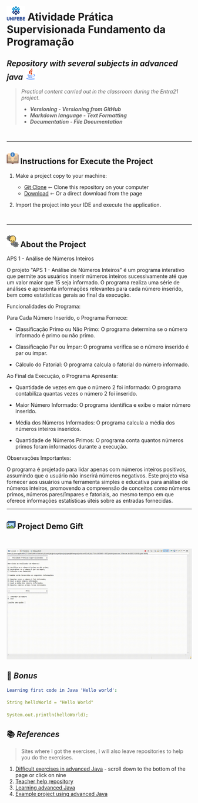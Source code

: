# <img width="50px" src="icons/unifebe-logo-vertical.png" alt="Logo hDCHost" class="logo"> Atividade Prática Supervisionada Fundamento da Programação

## _Repository with several subjects in advanced java <img src="icons/java.png" alt="Logo hDCHost" class="logo">_

> _Practical content carried out in the classroom during the Entra21 project._
>
> - **_Versioning - Versioning from GitHub_**
> - **_Markdown language - Text Formatting_**
> - **_Documentation - File Documentation_**

<br>

---

## ![](/icons/instrucoes.png) Instructions for Execute the Project 

1. Make a project copy to your machine: 
    - [Git Clone](https://github.com/ArthurEstevan/Unifebe_Project_CandyStore_2023) ⇽ Clone this repository on your computer
    - [Download](https://github.com/ArthurEstevan/Atividade_Pratica_Supervisionada_Fundamento_Programacao/archive/refs/heads/main.zip) ⇽ Or a direct download from the page 

2. Import the project into your IDE and execute the application.

<br>

---

## ![](/icons/icon_conceito.png) About the Project

APS 1 - Análise de Números Inteiros

O projeto "APS 1 - Análise de Números Inteiros" é um programa interativo que permite aos usuários inserir números inteiros sucessivamente até que um valor maior que 15 seja informado. O programa realiza uma série de análises e apresenta informações relevantes para cada número inserido, bem como estatísticas gerais ao final da execução.

Funcionalidades do Programa:

Para Cada Número Inserido, o Programa Fornece:

- Classificação Primo ou Não Primo: O programa determina se o número informado é primo ou não primo.

- Classificação Par ou Ímpar: O programa verifica se o número inserido é par ou ímpar.

- Cálculo do Fatorial: O programa calcula o fatorial do número informado.

Ao Final da Execução, o Programa Apresenta:

- Quantidade de vezes em que o número 2 foi informado: O programa contabiliza quantas vezes o número 2 foi inserido.

- Maior Número Informado: O programa identifica e exibe o maior número inserido.

- Média dos Números Informados: O programa calcula a média dos números inteiros inseridos.

- Quantidade de Números Primos: O programa conta quantos números primos foram informados durante a execução.

Observações Importantes:

O programa é projetado para lidar apenas com números inteiros positivos, assumindo que o usuário não inserirá números negativos.
Este projeto visa fornecer aos usuários uma ferramenta simples e educativa para análise de números inteiros, promovendo a compreensão de conceitos como números primos, números pares/ímpares e fatoriais, ao mesmo tempo em que oferece informações estatísticas úteis sobre as entradas fornecidas.

---

## ![](./icons/arquivos-de-imagem.png) Project Demo Gift

<br>

![Gif](/icons/atividade.gif)

## 🎫 _Bonus_

```yaml
Learning first code in Java 'Hello world':

String helloWorld = "Hello World"

System.out.println(helloWorld);
```

## 📚 _References_ 

> Sites where I got the exercises, I will also leave repositories to help you do the exercises.

1. [Difficult exercises in advanced Java](https://oliota.com/curso_detalhe/entra21-31-05-2022-java-avancado/1653925541581) - scroll down to the bottom of the page 
or click on nine
2. [Teacher help repository](https://github.com/oliota/entra21-aulas-java-avancado)
3. [Learning advanced Java](https://oliota.com/curso_detalhe/entra21-31-05-2022-java-avancado/1653925541581)
4. [Example project using advanced Java](https://github.com/TimeVerde/SistemaBancario)



